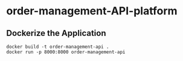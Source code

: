 # order-management-API-platform

## Dockerize the Application
```
docker build -t order-management-api .
docker run -p 8000:8000 order-management-api
```